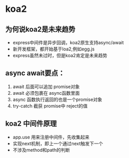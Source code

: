 # koa2 

## 为何说koa2是未来趋势
- express中间件是异步回调，koa2原生支持async/await  
- 新开发框架，都开始基于loa2,例如egg.js
- express虽然未过时，但是koa2肯定是未来趋势

## async await要点：
1. await 后面可以追加 promise对象
2. await 必须包裹在 async函数里面
3. async 函数执行返回的也是一个promise对象
4. try-catch 截获 promise中 reject的值

## koa2 中间件原理  
- app.use 用来注册中间件，先收集起来
- 实现next机制，即上一个通过next触发下一个
- 不涉及method和path的判断

